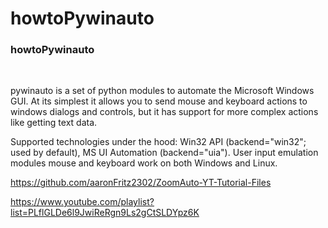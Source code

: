 # howtoPywinauto
 
<h3>howtoPywinauto</h3>
<br>

<p>pywinauto is a set of python modules to automate the Microsoft Windows GUI. At its simplest it allows you to send mouse and keyboard actions to windows dialogs and controls, but it has support for more complex actions like getting text data.</p>

<p>Supported technologies under the hood: Win32 API (backend="win32"; used by default), MS UI Automation (backend="uia"). User input emulation modules mouse and keyboard work on both Windows and Linux.</p>

https://github.com/aaronFritz2302/ZoomAuto-YT-Tutorial-Files

https://www.youtube.com/playlist?list=PLflGLDe6l9JwiReRgn9Ls2gCtSLDYpz6K
